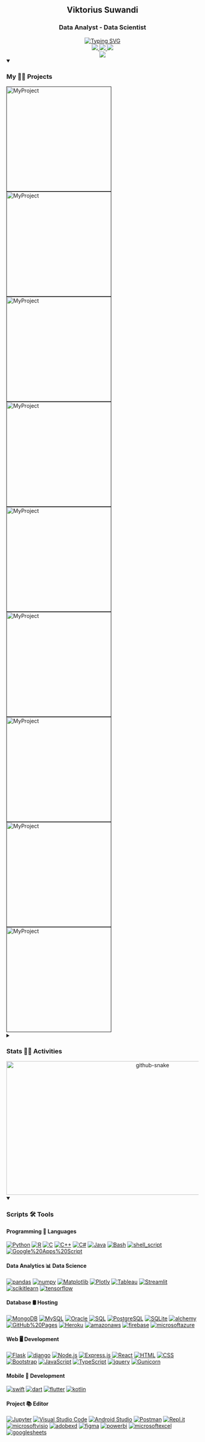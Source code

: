 <div class="container">
   <div class="rows">
      <div class="column">
         <div class="rows" align="center">
            <h2 align=center>Viktorius Suwandi</h2>
            <h3 align=center>Data Analyst - Data Scientist</h3>
            </div>
         <div class="rows" align="center">
         <!-- https://readme-typing-svg.herokuapp.com/demo/ -->
            <a href="#">
               <img src="https://readme-typing-svg.herokuapp.com?font=Source+Code+Pro&weight=700&size=50&duration=850&color=01579B&center=true&vCenter=true&multiline=true&width=1000&height=150&lines=Hello+There;Welcome+To+My+Github" alt="Typing SVG" />
            </a>
         </div>
         <div class="rows" align="center">
            <a href="https://www.linkedin.com/in/viktorius-suwandi-05649b131//">
               <img src="https://img.shields.io/badge/linkedin-%230077B5.svg?style=for-the-badge&logo=linkedin&logoColor=white"/>
            </a>
            <a href="https://mail.google.com/mail/">
               <img src="https://img.shields.io/badge/Gmail-D14836?style=for-the-badge&logo=gmail&logoColor=white"/>
            </a>
            <a href="https://web.whatsapp.com/">
               <img src="https://img.shields.io/badge/WhatsApp-25D366?style=for-the-badge&logo=whatsapp&logoColor=white"/>
            </a>   
         </div>
         <div class="rows" align="center">
            <a href="https://github.com/ryo-ma/github-profile-trophy">
               <img src="https://github-profile-trophy.vercel.app/?username=viktoriussuwandi&rank=SSS,SS,S,AAA,AA,A,SECRET&row=1&column=5&theme=flat&no-frame=true&no-bg=true"/>
            </a>
         </div>
      </div>
   </div>
   
   <div class="rows">
      <details open>
         <summary><h3>My 👨‍💻 Projects</h3></summary>
         <a href="">
            <img width="275" src="https://denvercoder1-github-readme-stats.vercel.app/api/pin/?username=viktoriussuwandi&repo=Flask-Movie-List-Website&theme=react&border_radius=20" alt="MyProject">
         </a>
         <a href="">
            <img width="275" src="https://denvercoder1-github-readme-stats.vercel.app/api/pin/?username=viktoriussuwandi&repo=Library-Website&theme=react&border_radius=20" alt="MyProject">
         </a>
         <a href="">
            <img width="275" src="https://denvercoder1-github-readme-stats.vercel.app/api/pin/?username=viktoriussuwandi&repo=Library-Website&theme=react&border_radius=20" alt="MyProject">
         </a>
         <a href="">
            <img width="275" src="https://denvercoder1-github-readme-stats.vercel.app/api/pin/?username=viktoriussuwandi&repo=Flask-CSV&theme=react&border_radius=20" alt="MyProject">
         </a>
         <a href="">
            <img width="275" src="https://denvercoder1-github-readme-stats.vercel.app/api/pin/?username=viktoriussuwandi&repo=Flask-Blog-Website-with-User-Authentication&theme=react&border_radius=20" alt="MyProject">
         </a>   
         <a href="">
            <img width="275" src="https://denvercoder1-github-readme-stats.vercel.app/api/pin/?username=viktoriussuwandi&repo=Celestial-Bodies-Database&theme=react&border_radius=20" alt="MyProject">
         </a>
         <a href="">
            <img width="275" src="https://denvercoder1-github-readme-stats.vercel.app/api/pin/?username=viktoriussuwandi&repo=Selenium-web-driver&theme=react&border_radius=20" alt="MyProject">
         </a>
         <a href="">
            <img width="275" src="https://denvercoder1-github-readme-stats.vercel.app/api/pin/?username=viktoriussuwandi&repo=Android-Development&theme=react&border_radius=20" alt="MyProject">
         </a>
         <a href="">
            <img width="275" src="https://denvercoder1-github-readme-stats.vercel.app/api/pin/?username=viktoriussuwandi&repo=Salon-Appointment-Scheduler&theme=react&border_radius=20" alt="MyProject">
         </a>
      </details>
   </div>
   
   <div class="rows">
      <details closed>
        <summary><h3>Stats 👨‍💻 Activities</h3></summary>
        <a href="https://github.com/viktoriussuwandi">
         <img src="http://github-profile-summary-cards.vercel.app/api/cards/profile-details?username=viktoriussuwandi&theme=transparent"/>
        </a>
        <a href="https://github.com/viktoriussuwandi">
         <img src="http://github-profile-summary-cards.vercel.app/api/cards/stats?username=viktoriussuwandi&theme=transparent"/>
        </a>
        <a href="https://github.com/viktoriussuwandi">
         <img src="http://github-profile-summary-cards.vercel.app/api/cards/repos-per-language?username=viktoriussuwandi&theme=transparent"/>
        </a>
        <a href="https://github.com/viktoriussuwandi">
         <img src="http://github-profile-summary-cards.vercel.app/api/cards/productive-time?username=viktoriussuwandi&theme=transparent&utcOffset=8"/>
        </a>
        <a href="https://github.com/viktoriussuwandi">
         <img src="http://github-profile-summary-cards.vercel.app/api/cards/most-commit-language?username=viktoriussuwandi&theme=transparent"/>
        </a>
        <a href="https://github.com/DenverCoder1/github-readme-streak-stats">
         <img src="https://streak-stats.demolab.com/?user=viktoriussuwandi&theme=monokai-metallian&hide_border=true" height="192px"/>
        </a>
        <a href="https://github.com/anuraghazra/github-readme-stats">
         <img src="https://denvercoder1-github-readme-stats.vercel.app/api/top-langs/?username=viktoriussuwandi&langs_count=8&layout=compact&theme=react&hide_border=true&bg_color=1F222E&title_color=F85D7F&icon_color=F8D866" height="192px"/>
        </a>
      </details>
   </div>
   
   <div class="rows" align="center">
      <picture align="center">
        <source media="(prefers-color-scheme: dark)" srcset="https://github.com/viktoriussuwandi/viktoriussuwandi/blob/output/github-snake-dark.svg" />
        <source media="(prefers-color-scheme: light)" srcset="https://github.com/viktoriussuwandi/viktoriussuwandi/blob/output/github-snake.svg" />
        <img width=750 height=350 alt="github-snake" src="https://github.com/viktoriussuwandi/viktoriussuwandi/blob/output/github-snake.svg" />
      </picture>   
   </div>
   
   <div class="rows">
      <details open>
         <summary><h3> Scripts 🛠️ Tools </h3></summary>
         <h4>Programming 🧮 Languages</h4>
         <p>
            <a href="#"><img alt="Python" src="https://img.shields.io/badge/Python-14354C.svg?logo=python&logoColor=white"></a>
            <a href="#"><img alt="R" src="https://img.shields.io/badge/R-276DC3.svg?logo=r&logoColor=white"></a>
            <a href="#"><img alt="C" src="https://custom-icon-badges.demolab.com/badge/C-03599C.svg?logo=c-in-hexagon&logoColor=white"></a>
            <a href="#"><img alt="C++" src="https://custom-icon-badges.demolab.com/badge/C++-9C033A.svg?logo=cpp2&logoColor=white"></a>
            <a href="#"><img alt="C#" src="https://custom-icon-badges.demolab.com/badge/C%23-68217A.svg?logo=cs2&logoColor=white"></a>
            <a href="#"><img alt="Java" src="https://custom-icon-badges.demolab.com/badge/Java-007396.svg?logo=java&logoColor=white"></a>
            <a href="#"><img alt="Bash" src="https://img.shields.io/badge/Bash-121011.svg?logo=gnu-bash&logoColor=white"></a>
            <a href="#"><img alt="shell_script" src="https://img.shields.io/badge/shell_script-%23121011.svg?logo=gnu-bash&logoColor=white"></a>
            <a href="#"><img alt="Google%20Apps%20Script" src="https://custom-icon-badges.demolab.com/badge/Google%20Apps%20Script-02569B.svg?logo=gs&logoColor=white"></a>
         </p>
         <h4>Data Analytics 📊 Data Science</h4>
         <p>
            <a href="#"><img alt="pandas" src="https://img.shields.io/badge/Pandas-150458.svg?logo=pandas&logoColor=white"></a>
            <a href="#"><img alt="numpy" src="https://img.shields.io/badge/Numpy-013243.svg?logo=numpy&logoColor=white"></a>
            <a href="#"><img alt="Matplotlib" src="https://img.shields.io/badge/Matplotlib-%23013243.svg?logo=Matplotlib&logoColor=white"></a>
            <a href="#"><img alt="Plotly" src="https://img.shields.io/badge/Plotly-%23013243.svg?logo=Plotly&logoColor=white"></a>
            <a href="#"><img alt="Tableau" src="https://img.shields.io/badge/Tableau-E97627.svg?logo=Tableau&logoColor=white"></a>
            <a href="#"><img alt="Streamlit" src="https://img.shields.io/badge/Streamlit-FF4B4B.svg?logo=Streamlit&logoColor=white"></a>
            <a href="#"><img alt="scikitlearn" src="https://img.shields.io/badge/scikitlearn-F7931E.svg?logo=scikitlearn&logoColor=white"></a>
            <a href="#"><img alt="tensorflow" src="https://img.shields.io/badge/tensorflow-%23FF6F00.svg?logo=tensorflow&logoColor=white"></a>
         </p>
         <h4>Database 🛢 Hosting</h4>
         <p>
            <a href="#"><img alt="MongoDB" src="https://img.shields.io/badge/MongoDB-4ea94b.svg?logo=mongodb&logoColor=white"></a>
            <a href="#"><img alt="MySQL" src="https://img.shields.io/badge/MySQL-00f.svg?logo=mysql&logoColor=white"></a>
            <a href="#"><img alt="Oracle" src="https://img.shields.io/badge/Oracle-F00000.svg?logo=oracle&logoColor=white"></a>
            <a href="#"><img alt="SQL" src="https://custom-icon-badges.demolab.com/badge/SQL-025E8C.svg?logo=database&logoColor=white"></a>
            <a href="#"><img alt="PostgreSQL" src="https://img.shields.io/badge/PostgreSQL-316192.svg?logo=postgresql&logoColor=white"></a>
            <a href="#"><img alt="SQLite" src="https://img.shields.io/badge/SQLite-07405e.svg?logo=sqlite&logoColor=white"></a>
            <a href="#"><img alt="alchemy" src="https://img.shields.io/badge/alchemy-000000.svg?logo=alchemy&logoColor=white"></a>
            <a href="#"><img alt="GitHub%20Pages" src="https://img.shields.io/badge/GitHub%20Pages-327FC7.svg?logo=github&logoColor=white"></a>
            <a href="#"><img alt="Heroku" src="https://img.shields.io/badge/Heroku-430098.svg?logo=heroku&logoColor=white"></a>
            <a href="#"><img alt="amazonaws" src="https://img.shields.io/badge/amazonaws-000000.svg?logo=amazonaws&logoColor=white"></a>
            <a href="#"><img alt="firebase" src="https://img.shields.io/badge/firebase-F7DF1E.svg?logo=firebase&logoColor=black"></a>
            <a href="#"><img alt="microsoftazure" src="https://custom-icon-badges.demolab.com/badge/microsoftazure-025E8C.svg?logo=microsoftazure&logoColor=white"></a>
         </p>
         <h4>Web 🖥️ Development</h4>
         <p>
            <a href="#"><img alt="Flask" src="https://img.shields.io/badge/Flask-000000.svg?logo=flask&logoColor=white"></a>
            <a href="#"><img alt="django" src="https://img.shields.io/badge/django-%23013243.svg?logo=django&logoColor=white"></a>
            <a href="#"><img alt="Node.js" src="https://img.shields.io/badge/Node.js-43853D.svg?logo=node.js&logoColor=white"></a>
            <a href="#"><img alt="Express.js" src="https://img.shields.io/badge/Express.js-404d59.svg?logo=express&logoColor=white"></a>
            <a href="#"><img alt="React" src="https://img.shields.io/badge/React-20232a.svg?logo=react&logoColor=%2361DAFB"></a>
            <a href="#"><img alt="HTML" src="https://img.shields.io/badge/HTML-E34F26.svg?logo=html5&logoColor=white"></a>
            <a href="#"><img alt="CSS" src="https://img.shields.io/badge/CSS-1572B6.svg?logo=css3&logoColor=white"></a>
            <a href="#"><img alt="Bootstrap" src="https://img.shields.io/badge/Bootstrap-7952B3.svg?logo=bootstrap&logoColor=white"></a>
            <a href="#"><img alt="JavaScript" src="https://img.shields.io/badge/JavaScript-%23323330.svg?logo=javascript&logoColor=%23F7DF1E"></a>
            <a href="#"><img alt="TypeScript" src="https://img.shields.io/badge/TypeScript-007ACC.svg?logo=typescript&logoColor=white"></a>
            <a href="#"><img alt="jquery" src="https://img.shields.io/badge/jquery-1572B6.svg?logo=jquery&logoColor=white"></a>
            <a href="#"><img alt="Gunicorn" src="https://img.shields.io/badge/-Gunicorn-499848.svg?logo=gunicorn&logoColor=white"></a>
         </p>
         <h4>Mobile 📱 Development</h4>
         <p>
            <a href="#"><img alt="swift" src="https://img.shields.io/badge/swift-FF4B4B.svg?logo=swift&logoColor=white"></a>
            <a href="#"><img alt="dart" src="https://img.shields.io/badge/dart-000000.svg?logo=dart&logoColor=white"></a>
            <a href="#"><img alt="flutter" src="https://img.shields.io/badge/flutter-20232a.svg?logo=flutter&logoColor=%2361DAFB"></a>
            <a href="#"><img alt="kotlin" src="https://img.shields.io/badge/kotlin-%237F52FF.svg?logo=kotlin&logoColor=%2361DAFB"></a>
         </p>
         <h4>Project 📚 Editor</h4>
         <p>
            <a href="#"><img alt="Jupyter" src="https://img.shields.io/badge/Jupyter-F37626.svg?logo=Jupyter&logoColor=white"></a>
            <a href="#"><img alt="Visual Studio Code" src="https://img.shields.io/badge/Visual%20Studio%20Code-0078d7.svg?logo=visual-studio-code&logoColor=white"></a>
            <a href="#"><img alt="Android Studio" src="https://img.shields.io/badge/Android%20Studio-008678.svg?logo=android-studio&logoColor=white"></a>
            <a href="#"><img alt="Postman" src="https://img.shields.io/badge/Postman-FF6C37?logo=postman&logoColor=white"></a>
            <a href="#"><img alt="Repl.it" src="https://img.shields.io/badge/Repl.it-DD1200.svg?logo=Replit&logoColor=white"></a>
            <a href="#"><img alt="microsoftvisio" src="https://img.shields.io/badge/microsoftvisio-05649b131.svg?logo=microsoftvisio&logoColor=white"></a>
            <a href="#"><img alt="adobexd" src="https://img.shields.io/badge/adobexd-470137.svg?logo=adobexd&logoColor=#FF61F6"></a>
            <a href="#"><img alt="figma" src="https://img.shields.io/badge/figma-02569B.svg?logo=figma&logoColor=white"></a>     
            <a href="#"><img alt="powerbi" src="https://img.shields.io/badge/powerbi-F2C811.svg?logo=powerbi&logoColor=black"></a>
            <a href="#"><img alt="microsoftexcel" src="https://img.shields.io/badge/microsoftexcel-217346.svg?logo=microsoftexcel&logoColor=white"></a>
            <a href="#"><img alt="googlesheets" src="https://img.shields.io/badge/googlesheets-34A853.svg?logo=googlesheets&logoColor=white"></a>
         </p>
      </details>
   </div> 
 </div>  
</div>
